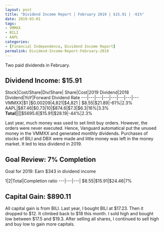 ```yaml
---
layout: post
title: "Dividend Income Report | February 2019 | $15.91 | -61%"
date: 2019-03-01
tags:
- VMMXX
- BILI
- AAPL
categories:
- [Financial Independence, Dividend Income Report]
permalink: Dividend-Income-Report-February-2019
---
```


Two paid dividends in February.

<!-- more -->

## Dividend Income: $15.91
Stock|Cost/Share|Div/Share|	Share|Cost|2019 Dividend|2018 Dividend|YoY|Forward Dividend Rate
---|---|---|---|---|---|---|---
VMMXX|$\$$1	|$\$$0.00209|4,821|$\$$4,821	|	$\$$8.55|$\$$21.89|-61%|2.3%
AAPL|$\$$87.46|$\$$0.73|10|$\$$874.6|$\$$7.3|$\$$6.3|16%|3.3%
**Total**||||$\$$5695.6|$\$$15.91|$\$$28.19|-44%|2.3%

Last year, much money was used to set limit buy orders. However, the orders were never executed. Hence, Vanguard automatical put the unused money in the VMMXX and generated monthly dividends. Purchases of stocks of BILI and DBX were made and little money was left in the money market. It led to less dividend in 2019.

## Goal Review: 7% Completion

Goal for 2019: Earn $\$$343 in dividend income

1|2|Total|Completion ratio
---|---|---|
$\$$8.55|$\$$15.91|$\$$24.46|7%

## Capital Gain: $890.11

All capital gain is from BILI. Last year, I bought BILI at $\$$17.23. Then it dropped to $\$$12. It climbed back to $\$$18 this month. I sold high and bought low between $\$$17.5 and $\$$19.3. After selling all shares, I continued to sell high and buy low to gain more capitals.
